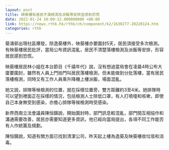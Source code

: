 ```yaml
---
layout: post
title: 映葵樓有居民不滿檢測及派飯等安排並感到恐慌
date: 2022-01-24 10:09:12.000000000 +08:00
link: https://news.rthk.hk/rthk/ch/component/k2/1630277-20220124.htm
categories: rthk
---
```


葵涌邨出現社區爆發，除逸葵樓外，映葵樓亦要圍封5天，居民須接受多次檢測。有映葵樓居民批評，當局公布資訊混亂，居民不清楚落樓檢測及派飯等安排，形容居民感到恐慌。

映葵樓居民林小姐在本台節目《千禧年代》說，沒有想過當局會在凌晨4時公布大廈要圍封，雖然有人員上門拍門叫居民落樓檢測，但未能做到分批落樓，當有居民落樓檢測，同時又有工作人員乘升降機上樓派飯，場面混亂。

她又說，排隊等候檢測的位置，就在採樣位置旁，雙方距離約3至4米。她排隊時可以望到裡面正在採樣的情況，包括檢測人士除低口罩，有人打噴嚏和咳嗽，即使自己本身無受到感染，亦擔心排隊等候檢測時受感染。

新界西南立法會議員陳恒鑌說，開始圍封時，部門訊息較混亂，部門間互相協作和溝通需要改善，居民亦需要知道更多資訊，他已經向當局提出，各項不同工作能否有人作統籌及規劃。

陳恒鑌說，知道有關方面已找到清潔公司，昨天起上樓為逸葵及映葵樓收垃圾和消毒。
